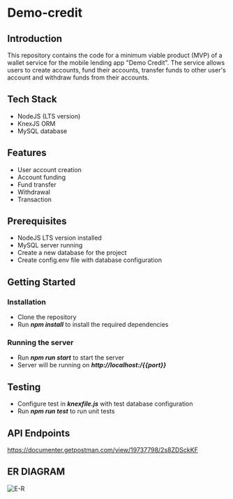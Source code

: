 # Demo-credit

## Introduction
This repository contains the code for a minimum viable product (MVP) of a wallet service for the mobile lending app "Demo Credit". The service allows users to create accounts, fund their accounts, transfer funds to other user's account and withdraw funds from their accounts.

## Tech Stack
* NodeJS (LTS version)
* KnexJS ORM
* MySQL database

## Features
* User account creation
* Account funding
* Fund transfer
* Withdrawal
* Transaction

## Prerequisites
* NodeJS LTS version installed
* MySQL server running
* Create a new database for the project
* Create config.env file with database configuration

## Getting Started

### Installation
* Clone the repository
* Run ***npm install*** to install the required dependencies

### Running the server
* Run ***npm run start*** to start the server
* Server will be running on ***http://localhost:/{{port}}***

## Testing
* Configure test in ***knexfile.js*** with test database configuration
* Run ***npm run test*** to run unit tests

## API Endpoints
<https://documenter.getpostman.com/view/19737798/2s8ZDSckKF>

## ER DIAGRAM
![E-R](https://user-images.githubusercontent.com/58389328/212484694-852596d7-916f-4255-a383-9a090ca16cad.png)


